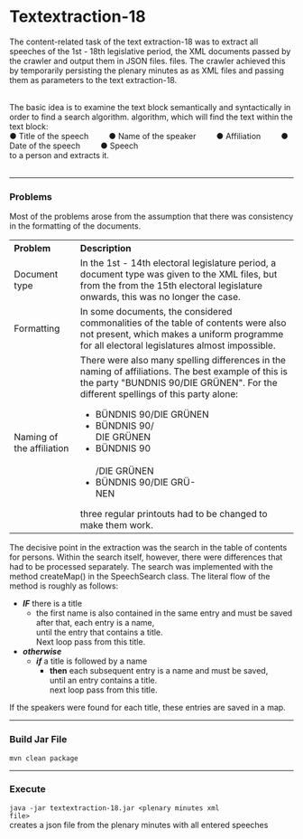 # Textextraction-18
The content-related task of the text extraction-18 was to extract all speeches of the 1st - 18th legislative period,
the XML documents passed by the crawler and output them in JSON files.
files. The crawler achieved this by temporarily persisting the plenary minutes as
as XML files and passing them as parameters to the text extraction-18.<br><br>

The basic idea is to examine the text block semantically and syntactically in order to find a search algorithm.
algorithm, which will find the text within the text block:<br>
&#9679; Title of the speech &emsp;&emsp; &#9679; Name of the speaker &emsp;&emsp; &#9679; Affiliation &emsp;&emsp; &#9679; Date of the speech &emsp;&emsp; &#9679; Speech<br>
to a person and extracts it.<br><br>
<hr>
<h3>Problems</h3>
Most of the problems arose from the assumption that there was consistency in the formatting of the documents.
<table>
	<tr>
		<th style="text-align:left">Problem</th>
		<th style="text-align:left">Description</th>
	</tr>
	<tr>
		<td>Document type</td>
		<td>In the 1st - 14th electoral legislature period, a document type was given to the XML files, but from the from the 15th electoral legislature onwards, this was no longer the case.</td>
	</tr>
	<tr>
		<td>Formatting</td>
		<td>In some documents, the considered commonalities of the table of contents were also not present, which makes a uniform programme for all electoral legislatures almost impossible.</td>
	</tr>
	<tr>
		<td>Naming of the affiliation</td>
		<td>There were also many spelling differences in the naming of affiliations. The best example of this is the party "BUNDNIS 90/DIE GRÜNEN". For the different spellings of this party alone:
		<ul>
			<li>BÜNDNIS 90/DIE GRÜNEN</li>
			<li>BÜNDNIS 90/<br>DIE GRÜNEN</li>
			<li>BÜNDNIS 90<br><br>/DIE GRÜNEN</li>
			<li>BÜNDNIS 90/DIE GRÜ-<br>NEN</li>
		</ul>
three regular printouts had to be changed to make them work.</td>
	</tr>
</table>
The decisive point in the extraction was the search in the table of contents for persons. Within the search itself, however, there were differences that had to be processed separately. The search was implemented with the method createMap() in the SpeechSearch class. The literal flow of the method is roughly as follows:

* ***IF*** there is a title
	* the first name is also contained in the same entry and must be saved<br>after that, each entry is a name,<br>until the entry that contains a title.<br>Next loop pass 	from this title.
* ***otherwise***
	* ***if*** a title is followed by a name
		* **then** each subsequent entry is a name and must be saved,<br>until an entry contains a title.<br>next loop pass from this title.

If the speakers were found for each title, these entries are saved in a map.

***

### Build Jar File
<code>mvn clean package</code>

***

### Execute
<code>java -jar textextraction-18.jar \<plenary minutes xml file\></code><br>
creates a json file from the plenary minutes with all entered speeches
